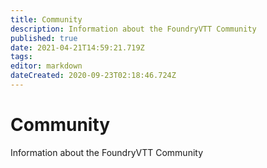 ```yaml
---
title: Community
description: Information about the FoundryVTT Community
published: true
date: 2021-04-21T14:59:21.719Z
tags: 
editor: markdown
dateCreated: 2020-09-23T02:18:46.724Z
---
```


# Community
Information about the FoundryVTT Community